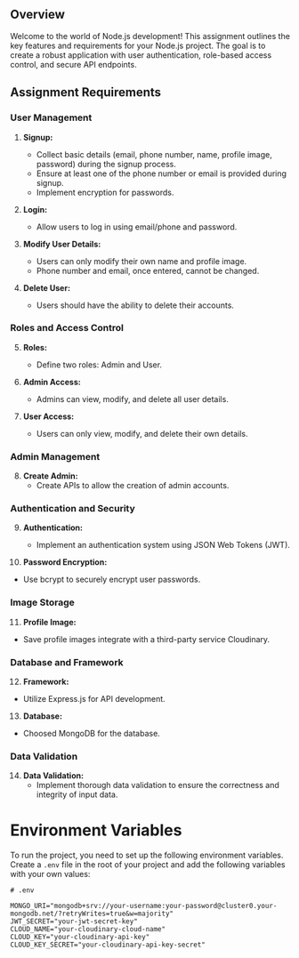 
## Overview

Welcome to the world of Node.js development! This assignment outlines the key features and requirements for your Node.js project. The goal is to create a robust application with user authentication, role-based access control, and secure API endpoints.

## Assignment Requirements

### User Management

1. **Signup:**
   - Collect basic details (email, phone number, name, profile image, password) during the signup process.
   - Ensure at least one of the phone number or email is provided during signup.
   - Implement encryption for passwords.

2. **Login:**
   - Allow users to log in using email/phone and password.

3. **Modify User Details:**
   - Users can only modify their own name and profile image.
   - Phone number and email, once entered, cannot be changed.

4. **Delete User:**
   - Users should have the ability to delete their accounts.

### Roles and Access Control

5. **Roles:**
   - Define two roles: Admin and User.

6. **Admin Access:**
   - Admins can view, modify, and delete all user details.

7. **User Access:**
   - Users can only view, modify, and delete their own details.

### Admin Management

8. **Create Admin:**
   - Create APIs to allow the creation of admin accounts.

### Authentication and Security

9. **Authentication:**
   - Implement an authentication system using JSON Web Tokens (JWT).

10. **Password Encryption:**
   - Use bcrypt to securely encrypt user passwords.

### Image Storage

11. **Profile Image:**
   - Save profile images integrate with a third-party service Cloudinary.

### Database and Framework

12. **Framework:**
   - Utilize Express.js for API development.

13. **Database:**
   - Choosed MongoDB for the database.

### Data Validation

14. **Data Validation:**
    - Implement thorough data validation to ensure the correctness and integrity of input data.



# Environment Variables

To run the project, you need to set up the following environment variables. Create a `.env` file in the root of your project and add the following variables with your own values:

```plaintext
# .env

MONGO_URI="mongodb+srv://your-username:your-password@cluster0.your-mongodb.net/?retryWrites=true&w=majority"
JWT_SECRET="your-jwt-secret-key"
CLOUD_NAME="your-cloudinary-cloud-name"
CLOUD_KEY="your-cloudinary-api-key"
CLOUD_KEY_SECRET="your-cloudinary-api-key-secret"

